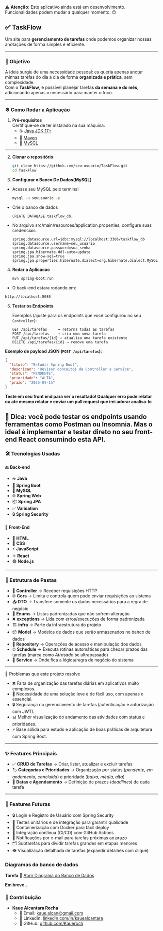 ⚠️ **Atenção:** Este aplicativo ainda está em desenvolvimento.  
Funcionalidades podem mudar a qualquer momento. 😉
## ✅ TaskFlow
Um site para **gerenciamento de tarefas** onde podemos organizar nossas anotações de forma simples e eficiente.

---

### 📖 Objetivo
A ideia surgiu de uma necessidade pessoal: eu queria apenas anotar minhas tarefas do dia a dia de forma **organizada e prática**, sem complexidade.  
Com o **TaskFlow**, é possível planejar tarefas **da semana e do mês**, adicionando apenas o necessário para manter o foco.

---
### ⚙️ Como Rodar a Aplicação

1. **Pré-requisitos**  
   Certifique-se de ter instalado na sua máquina:
    - ☕ [Java JDK 17+](https://adoptium.net/)
    - 🐘 [Maven](https://maven.apache.org/)
    - 🐬 [MySQL](https://dev.mysql.com/downloads/)

---

2. **Clonar o repositório**
   ```bash
   git clone https://github.com/seu-usuario/TaskFlow.git
   cd TaskFlow 
3. **Configurar o Banco De Dados(MySQL)**
- Acesse seu MySQL pelo terminal
   ```bash
   mysql -u seuusuario -p
   
- Crie o banco de dados 
    ```mysql
    CREATE DATABASE taskflow_db;
- No arquivo src/main/resources/application.properties, configure suas credenciais:
    ```properties
  spring.datasource.url=jdbc:mysql://localhost:3306/taskflow_db
  spring.datasource.username=seu_usuario
   spring.datasource.password=sua_senha
  spring.jpa.hibernate.ddl-auto=update 
  spring.jpa.show-sql=true 
  spring.jpa.properties.hibernate.dialect=org.hibernate.dialect.MySQL8Dialect
4. **Rodar a Aplicacao**
   ```bash
   mvn spring-boot:run
  - O back-end estara rodando em:
   ```bash
   http://localhost:8080
   ```
5. **Testar os Endpoints**  

   Exemplos (ajuste para os endpoints que você configurou no seu `Controller`):  

   ```http
   GET /api/tarefas     → retorna todas as tarefas
   POST /api/tarefas    → cria uma nova tarefa
   PUT /api/tarefas/{id} → atualiza uma tarefa existente
   DELETE /api/tarefas/{id} → remove uma tarefa
   ```
**Exemplo de payload JSON (`POST /api/tarefas`):**

```json
{
  "titulo": "Estudar Spring Boot",
  "descricao": "Revisar conceitos de Controller e Service",
  "status": "PENDENTE",
  "prioridade": "ALTA",
  "prazo": "2025-09-15"
}
```
**Teste em seu front end para ver o resultado! Qualquer erro pode relatar ou ate mesmo relatar e enviar um pull request que irei adorar analisa-lo**

🔎 Dica: você pode testar os endpoints usando ferramentas como Postman ou Insomnia.
Mas o ideal é implementar e testar direto no seu front-end React consumindo esta API.
---

### 🛠️ Tecnologias Usadas

#### 🔙 Back-end
- ☕ **Java**
- 🌱 **Spring Boot**
- 🐬 **MySQL**
- 🌐 **Spring Web**
- 📦 **Spring JPA**
- ✅ **Validation**
- 🔒 **Spring Security**

#### 🎨 Front-End
- 📄 **HTML**
- 🎨 **CSS**
- ⚡ **JavaScript**
- ⚛️ **React**
- 🟢 **Node.js**

---

### 📂 Estrutura de Pastas

- 📂 **Controller** → Receber requisições HTTP
- 🌐 **Cors** → Limita e controla quem pode enviar requisições ao sistema
- 📤 **DTO** → Transfere somente os dados necessários para a regra de negócio
- 🔢 **Enums** → Listas padronizadas que não sofrem alteração
- ❌ **exceptions** → Lida com erros/execuções de forma padronizada
- 🏗️ **infra** → Parte da infraestrutura do projeto
- 📦 **Model** → Modelos de dados que serão armazenados no banco de dados
- 💾 **Repository** → Operações de acesso e manipulação dos dados
- ⏰ **Schedule** → Executa rotinas automáticas para checar prazos das tarefas (marca como *Atrasado* se ultrapassado)
- 🔧 **Service** → Onde fica a lógica/regra de negócio do sistema

---
📌 Problemas que este projeto resolve
 -  ❌ Falta de organização das tarefas diárias em aplicativos muito complexos.
 -  🚀 Necessidade de uma solução leve e de fácil uso, com apenas o essencial.
 - 🔒 Segurança no gerenciamento de tarefas (autenticação e autorização com JWT).
 -  📊 Melhor visualização do andamento das atividades com status e prioridades.
 - ⚡ Base sólida para estudo e aplicação de boas práticas de arquitetura com Spring Boot.
   
---
### ✨ Features Principais
- ✅ **CRUD de Tarefas** → Criar, listar, atualizar e excluir tarefas
- 🏷️ **Categorias e Prioridades** → Organização por status (*pendente, em andamento, concluída*) e prioridade (*baixa, média, alta*)
- 📅 **Datas e Agendamento** → Definição de prazos (*deadlines*) de cada tarefa

---

### 🚀 Features Futuras
- 🔒 Login e Registro de Usuário com Spring Security
- 🧪 Testes unitários e de integração para garantir qualidade
- 🐳 Containerização com Docker para fácil deploy
- 🔁 Integração contínua (CI/CD) com GitHub Actions
- 📧 Notificações por e-mail para tarefas próximas ao prazo
- 🗂️ Subtarefas para dividir tarefas grandes em etapas menores
- 👁️ Visualização detalhada de tarefas (expandir detalhes com clique)

### Diagramas do banco de dados

**Tarefa** 
📄 [Abrir Diagrama do Banco de Dados](images/TarefaRequest.pdf)

**Em breve...**

### 👥 Contribuição 

- **Kaue Alcantara Rocha**
    - 📧 Email: [kaue.alcan@gmail.com](mailto:kaue.alcan@gmail.com)
    - 💼 LinkedIn: [linkedin.com/in/kauealcantara](https://www.linkedin.com/in/kauealcantara/)
    - 🐙 GitHub: [github.com/Kaueroch](https://github.com/Kaueroch)
